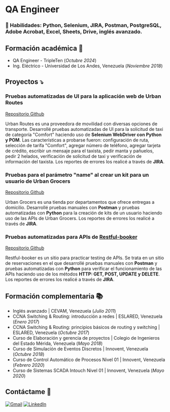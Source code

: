 # QA Engineer

### 🔧 Habilidades: Python, Selenium, JIRA, Postman, PostgreSQL, Adobe Acrobat, Excel, Sheets, Drive, inglés avanzado.

## Formación académica 📖
- QA Engineer - TripleTen (_Octubre 2024_)
- Ing. Eléctrico - Universidad de Los Andes, Venezuela (_Noviembre 2018_)

## Proyectos ⤵️
### Pruebas automatizadas de UI para la aplicación web de Urban Routes
[Repositorio Github](https://github.com/ibrarondon/Pruebas-de-UI-para-Urban-Routes)

Urban Routes es una proveedora de movilidad con diversas opciones de transporte. Desarrollé pruebas automatizadas de UI para la solicitud de taxi de categoría "Comfort" haciendo uso de **Selenium WebDriver con Python y POM**. Las características a probarse fueron: configuración de ruta, selección de tarifa "Comfort", agregar número de teléfono, agregar tarjeta de crédito, escribir un mensaje para el taxista, pedir manta y pañuelos, pedir 2 helados, verificación de solicitud de taxi y verificación de información del taxista. Los reportes de errores los realicé a través de **JIRA**.

### Pruebas para el parámetro "name" al crear un kit para un usuario de Urban Grocers
[Repositorio Github](https://github.com/ibrarondon/Pruebas-para-crear-un-kit-Urban-Grocers)

Urban Grocers es una tienda por departamentos que ofrece entregas a domicilio. Desarrollé pruebas manuales con **Postman** y pruebas automatizadas con **Python** para la creación de kits de un usuario haciendo uso de las APIs de Urban Grocers. Los reportes de errores los realicé a través de **JIRA**.

### Pruebas automatizadas para APIs de [Restful-booker](https://restful-booker.herokuapp.com/apidoc/index.html)
[Repositorio Github](https://github.com/ibrarondon/Pruebas-automatizadas-para-APIs-de-Restful-booker)

Restful-booker es un sitio para practicar testing de APIs. Se trata en un sitio de reservaciones en el que desarrollé pruebas manuales con **Postman** y pruebas automatizadas con **Python** para verificar el funcionamiento de las APIs haciendo uso de los métodos **HTTP: GET, POST, UPDATE y DELETE**. Los reportes de errores los realicé a través de **JIRA**.

## Formación complementaria 📚
- Inglés avanzado | CEVAM, Venezuela (_Julio 2011_)
- CCNA Switching & Routing: introducción a redes | ESLARED, Venezuela (_Enero 2017_)
- CCNA Switching & Routing: principios básicos de routing y switching | ESLARED, Venezuela (_Octubre 2017_)
- Curso de Elaboración y gerencia de proyectos | Colegio de Ingenieros del Estado Mérida, Venezuela (_Mayo 2018_)
- Curso de Simulación de Eventos Discretos | Innovent, Venezuela (_Octubre 2018_)
- Curso de Control Automático de Procesos Nivel 01 | Innovent, Venezuela (_Febrero 2020_)
- Curso de Sistemas SCADA Intouch Nivel 01 | Innovent, Venezuela (_Mayo 2020_)

## Contáctame 📨
[![Gmail](https://img.shields.io/badge/Gmail-D14836?style=for-the-badge&logo=gmail&logoColor=white)](mailto:ibrarondon@gmail.com)
[![LinkedIn](https://img.shields.io/badge/linkedin-%230077B5.svg?style=for-the-badge&logo=linkedin&logoColor=white)](https://www.linkedin.com/in/ibrarondon/)
